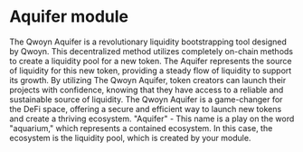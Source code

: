 # Aquifer module

The Qwoyn Aquifer is a revolutionary liquidity bootstrapping tool designed by Qwoyn. This decentralized method utilizes completely on-chain methods to create a liquidity pool for a new token. The Aquifer represents the source of liquidity for this new token, providing a steady flow of liquidity to support its growth. By utilizing The Qwoyn Aquifer, token creators can launch their projects with confidence, knowing that they have access to a reliable and sustainable source of liquidity. The Qwoyn Aquifer is a game-changer for the DeFi space, offering a secure and efficient way to launch new tokens and create a thriving ecosystem.
"Aquifer" - This name is a play on the word "aquarium," which represents a contained ecosystem. In this case, the ecosystem is the liquidity pool, which is created by your module.
